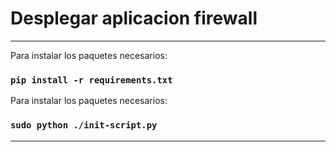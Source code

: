 <h1>Desplegar aplicacion firewall</h1>

<hr/>

Para instalar los paquetes necesarios:

### `pip install -r requirements.txt`

Para instalar los paquetes necesarios:

### `sudo python ./init-script.py`

<hr/>
